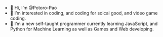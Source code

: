 - 👋 Hi, I’m @Potoro-Pao
- 👀 I’m interested in coding, and coding for soical good, and video game coding.
- 🌱 I’m a new self-taught programmer currently learning JavaScript, and Python for Machine Learning as well as Games and Web developing.

<!---
Potoro-Pao/Potoro-Pao is a ✨ special ✨ repository because its `README.md` (this file) appears on your GitHub profile.
You can click the Preview link to take a look at your changes.
--->
